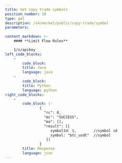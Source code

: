 ```yaml
---
title: Get copy trade symbols
position_number: 10
type: get
description: /v4/market/public/copy-trade/symbol
parameters:
 
content_markdown: >-
    #### **Limit Flow Rules**

    1/s/apikey
left_code_blocks:
    -
        code_block:
        title: Java
        language: java
    -
        code_block:
        title: Python
        language: python
right_code_blocks:
    -
        code_block: |-
                {
                  "rc": 0,
                  "mc": "SUCCESS",
                  "ma": [],
                  "result": [{
                     symbolId: 1,        //symbol id
                     symbol: "btc_usdt"  //symbol
                   }]
                }
        title: Response
        language: json
---
```

